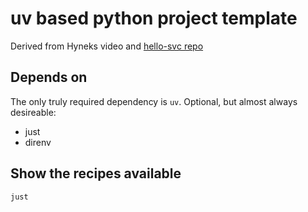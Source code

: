 # uv based python project template

Derived from Hyneks video and [hello-svc repo](https://github.com/hynek/hello-svc-part-2/tree/main)

## Depends on

The only truly required dependency is `uv`.
Optional, but almost always desireable:

- just
- direnv

## Show the recipes available

```text
just
```
